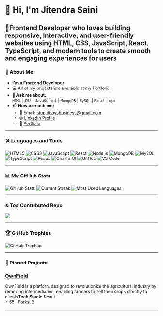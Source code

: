 #                  👋 Hi, I'm Jitendra Saini  

## 🚀Frontend Developer who loves building responsive, interactive, and user-friendly websites using HTML, CSS, JavaScript, React, TypeScript, and modern tools to create smooth and engaging experiences for users  

### 🌟 About Me
- **I'm  a Frontend Developer**  
- 💻 All of my projects are available at my [Portfolio](https://ownField.com)  
- 🤔 **Ask me about:**  
  `HTML` | `CSS` | `JavaScript` | `MongoDB` | `MySQL` | `React` | `npm`  
- 📫 **How to reach me:**  
  - 📧 Email: [stupidboysbusiness@gmail.com](mailto:stupidboysbusiness@gmail.com)  
  - 🌐 [LinkedIn Profile](https://www.linkedin.com/in/jitendra2705/)  
  - 🌟 [Portfolio](https://www.Portfolio.com)  

---

### 🛠️ Languages and Tools  
<div>
  <img src="https://img.shields.io/badge/HTML5-E34F26?style=for-the-badge&logo=html5&logoColor=white" alt="HTML5" />
  <img src="https://img.shields.io/badge/CSS3-1572B6?style=for-the-badge&logo=css3&logoColor=white" alt="CSS3" />
  <img src="https://img.shields.io/badge/JavaScript-F7DF1E?style=for-the-badge&logo=javascript&logoColor=black" alt="JavaScript" />
  <img src="https://img.shields.io/badge/React-61DAFB?style=for-the-badge&logo=react&logoColor=black" alt="React" />
  <img src="https://img.shields.io/badge/Node.js-339933?style=for-the-badge&logo=nodedotjs&logoColor=white" alt="Node.js" />
  <img src="https://img.shields.io/badge/MongoDB-47A248?style=for-the-badge&logo=mongodb&logoColor=white" alt="MongoDB" />
  <img src="https://img.shields.io/badge/MySQL-4479A1?style=for-the-badge&logo=mysql&logoColor=white" alt="MySQL" />
  <img src="https://img.shields.io/badge/TypeScript-3178C6?style=for-the-badge&logo=typescript&logoColor=white" alt="TypeScript" />
  <img src="https://img.shields.io/badge/Redux-764ABC?style=for-the-badge&logo=redux&logoColor=white" alt="Redux" />
  <img src="https://img.shields.io/badge/Chakra_UI-319795?style=for-the-badge&logo=chakraui&logoColor=white" alt="Chakra UI" />
  <img src="https://img.shields.io/badge/GitHub-181717?style=for-the-badge&logo=github&logoColor=white" alt="GitHub" />
  <img src="https://img.shields.io/badge/VS_Code-007ACC?style=for-the-badge&logo=visualstudiocode&logoColor=white" alt="VS Code" />
</div>  

---

### 📊 My GitHub Stats  
<div>
  <img src="https://github-readme-stats.vercel.app/api?username=jitendra-sudo&show_icons=true&theme=radical" alt="GitHub Stats" />
  <img src="https://github-readme-streak-stats.herokuapp.com/?user=jitendra-sudo&theme=radical" alt="Current Streak" />
  <img src="https://github-readme-stats.vercel.app/api/top-langs/?username=jitendra-sudo&layout=compact&theme=radical" alt="Most Used Languages" />
</div>  

---
### 🔝 Top Contributed Repo
![](https://github-contributor-stats.vercel.app/api?username=jitendra-sudo&limit=5&theme=dark&combine_all_yearly_contributions=true)

---

### 🏆 GitHub Trophies  
<div>
  <img src="https://github-profile-trophy.vercel.app/?username=jitendra-sudo&theme=radical&no-frame=true&row=1&column=6" alt="GitHub Trophies" />
</div>  

---

### 📌 Pinned Projects  

### [OwnField](https://github.com/jitendra-sudo/OwnField)
OwnField is a platform designed to revolutionize the agricultural industry by removing intermediaries, enabling farmers to sell their crops directly to clients**Tech Stack:** React  
⭐ 55 | Forks: 2

---

